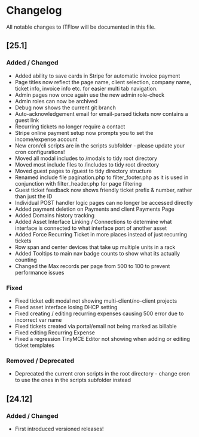 # Changelog

All notable changes to ITFlow will be documented in this file.

## [25.1]

### Added / Changed
- Added ability to save cards in Stripe for automatic invoice payment
- Page titles now reflect the page name, client selection, company name, ticket info, invoice info etc. for easier multi tab navigation.
- Admin pages now once again use the new admin role-check
- Admin roles can now be archived
- Debug now shows the current git branch
- Auto-acknowledgement email for email-parsed tickets now contains a guest link
- Recurring tickets no longer require a contact
- Stripe online payment setup now prompts you to set the income/expense account
- New cron/cli scripts are in the scripts subfolder - please update your cron configurations!
- Moved all modal includes to /modals to tidy root directory
- Moved most include files to /includes to tidy root directory
- Moved guest pages to /guest to tidy directory structure
- Renamed include file pagination.php to filter_footer.php as it is used in conjunction with filter_header.php for page filtering
- Guest ticket feedback now shows friendly ticket prefix & number, rather than just the ID
- Individual POST handler logic pages can no longer be accessed directly
- Added payment deletion on Payments and client Payments Page
- Added Domains history tracking
- Added Asset Interface Linking / Connections to determine what interface is connected to what interface port of another asset
- Added Force Recurring Ticket in more places instead of just recurring tickets
- Row span and center devices that take up multiple units in a rack
- Added Tooltips to main nav badge counts to show what its actually counting
- Changed the Max records per page from 500 to 100 to prevent performance issues

### Fixed
- Fixed ticket edit modal not showing multi-client/no-client projects
- Fixed asset interface losing DHCP setting
- Fixed creating / editing recurring expenses causing 500 error due to incorrect var name
- Fixed tickets created via portal/email not being marked as billable
- Fixed editing Recurring Expense
- Fixed a regression TinyMCE Editor not showing when adding or editing ticket templates

### Removed / Deprecated
- Deprecated the current cron scripts in the root directory - change cron to use the ones in the scripts subfolder instead


## [24.12]

### Added / Changed
- First introduced versioned releases!
